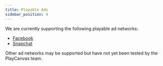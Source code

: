 ```yaml
---
title: Playable Ads
sidebar_position: 4
---
```


We are currently supporting the following playable ad networks:

* [Facebook][fb-ad]
* [Snapchat][snapchat-ad]

Other ad networks may be supported but have not yet been tested by the PlayCanvas team.

[fb-ad]: /user-manual/editor/publishing/playable-ads/fb-playable-ads
[snapchat-ad]: /user-manual/editor/publishing/playable-ads/snapchat-playable-ads

